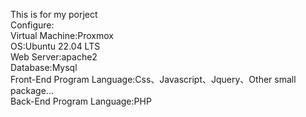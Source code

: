 This is for my porject  
Configure:  
Virtual Machine:Proxmox  
OS:Ubuntu 22.04 LTS  
Web Server:apache2  
Database:Mysql  
Front-End Program Language:Css、Javascript、Jquery、Other small package...  
Back-End Program Language:PHP  
